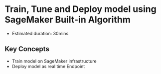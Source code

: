 # Train, Tune and Deploy model using SageMaker Built-in Algorithm

- Estimated duration: 30mins

## Key Concepts

- Train model on SageMaker infrastructure
- Deploy model as real time Endpoint
